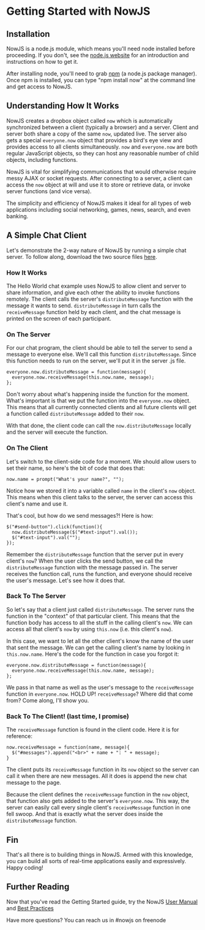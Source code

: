Getting Started with NowJS
==========================
Installation
------------
NowJS is a node.js module, which means you'll need node installed before proceeding. If you don't, see the [node.js website](http://nodejs.com/) for an introduction and instructions on how to get it.

After installing node, you'll need to grab [npm](http://npmjs.org/) (a node.js package manager). Once npm is installed, you can type "npm install now" at the command line and get access to NowJS.

Understanding How It Works
--------------------------
NowJS creates a dropbox object called `now` which is automatically synchronized between a client (typically a browser) and a server. Client and server both share a copy of the same `now`, updated live. The server also gets a special `everyone.now` object that provides a bird's eye view and provides access to all clients simultaneously. `now` and `everyone.now` are both regular JavaScript objects, so they can host any reasonable number of child objects, including functions.

NowJS is vital for simplifying communications that would otherwise require messy AJAX or socket requests. After connecting to a server, a client can access the `now` object at will and use it to store or retrieve data, or invoke server functions (and vice versa).

The simplicity and efficiency of NowJS makes it ideal for all types of web applications including social networking, games, news, search, and even banking.


A Simple Chat Client
--------------------
Let's demonstrate the 2-way nature of NowJS by running a simple chat server. To follow along, download the two source files [here](https://github.com/downloads/Flotype/now/chat-example.tgz).

### How It Works
The Hello World chat example uses NowJS to allow client and server to share information, and give each other the ability to invoke functions remotely. The client calls the server's `distributeMessage` function with the message it wants to send. `distributeMessage` in turn calls the `receiveMessage` function held by each client, and the chat message is printed on the screen of each participant.

### On The Server
For our chat program, the client should be able to tell the server to send a message to everyone else. We'll call this function `distributeMessage`. Since this function needs to run on the server, we'll put it in the server .js file.

    everyone.now.distributeMessage = function(message){
      everyone.now.receiveMessage(this.now.name, message);
    };
    
Don't worry about what's happening inside the function for the moment. What's important is that we put the function into the `everyone.now` object. This means that all currently connected clients and all future clients will get a function called `distributeMessage` added to their `now`.

With that done, the client code can call the `now.distributeMessage` locally and the server will execute the function.

### On The Client
Let's switch to the client-side code for a moment. We should allow users to set their name, so here's the bit of code that does that:

    now.name = prompt("What's your name?", "");

Notice how we stored it into a variable called `name` in the client's `now` object. This means when this client talks to the server, the server can access this client's name and use it.

That's cool, but how do we send messages?! Here is how:

    $("#send-button").click(function(){
      now.distributeMessage($("#text-input").val());
      $("#text-input").val("");
    });
    
Remember the `distributeMessage` function that the server put in every client's `now`? When the user clicks the send button, we call the `distributeMessage` function with the message passed in. The server receives the function call, runs the function, and everyone should receive the user's message. Let's see how it does that.

### Back To The Server
So let's say that a client just called `distributeMessage`. The server runs the function in the "context" of that particular client. This means that the function body has access to all the stuff in the calling client's `now`. We can access all that client's `now` by using `this.now` (i.e. this client's `now`).

In this case, we want to let all the other client's know the name of the user that sent the message. We can get the calling client's name by looking in `this.now.name`. Here's the code for the function in case you forgot it:

    everyone.now.distributeMessage = function(message){
      everyone.now.receiveMessage(this.now.name, message);
    };
    
We pass in that name as well as the user's message to the `receiveMessage` function in  `everyone.now`. HOLD UP! `receiveMessage`? Where did that come from? Come along, I'll show you.

### Back To The Client! (last time, I promise)
The `receiveMessage` function is found in the client code. Here it is for reference:

    now.receiveMessage = function(name, message){
      $("#messages").append("<br>" + name + ": " + message);
    }

The client puts its `receiveMessage` function in its `now` object so the server can call it when there are new messages. All it does is append the new chat message to the page.

Because the client defines the `receiveMessage` function in the `now` object, that function also gets added to the server's `everyone.now`. This way, the server can easily call every single client's `receiveMessage` function in one fell swoop. And that is exactly what the server does inside the `distributeMessage` function.

Fin
---
That's all there is to building things in NowJS. Armed with this knowledge, you can build all sorts of real-time applications easily and expressively. Happy coding!

Further Reading
----------------------
Now that you've read the Getting Started guide, try the NowJS [User Manual](http://nowjs.org/doc) and [Best Practices](http://nowjs.org/bestpractices)

Have more questions? You can reach us in #nowjs on freenode